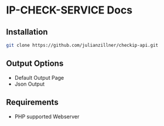 # IP-CHECK-SERVICE Docs

## Installation

```sh
git clone https://github.com/julianzillner/checkip-api.git
```

## Output Options

* Default Output Page
* Json Output

## Requirements
* PHP supported Webserver
